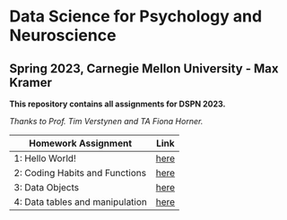 # Data Science for Psychology and Neuroscience
## Spring 2023, Carnegie Mellon University - Max Kramer

**This repository contains all assignments for DSPN 2023.**

*Thanks to Prof. Tim Verstynen and TA Fiona Horner.*

| Homework Assignment | Link |
| ------------------- | ---- |
| 1: Hello World!     | [here](Homework1_HelloWorld.ipynb) |
| 2: Coding Habits and Functions | [here](Exercise2.ipynb) |
| 3: Data Objects | [here](Exercise3.ipynb) |
| 4: Data tables and manipulation | [here](Exercise4.ipynb) |



